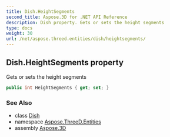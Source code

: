 ```yaml
---
title: Dish.HeightSegments
second_title: Aspose.3D for .NET API Reference
description: Dish property. Gets or sets the height segments
type: docs
weight: 30
url: /net/aspose.threed.entities/dish/heightsegments/
---
```

## Dish.HeightSegments property

Gets or sets the height segments

```csharp
public int HeightSegments { get; set; }
```

### See Also

* class [Dish](../)
* namespace [Aspose.ThreeD.Entities](../../../aspose.threed.entities/)
* assembly [Aspose.3D](../../../)


